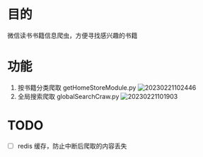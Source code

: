 # 目的

微信读书书籍信息爬虫，方便寻找感兴趣的书籍

# 功能

1. 按书籍分类爬取 getHomeStoreModule.py
![20230221102446](https://cdn.jsdelivr.net/gh/SilverComet7/PicGo@main/project/20230221102446.png)
2. 全局搜索爬取   globalSearchCraw.py
![20230221101903](https://cdn.jsdelivr.net/gh/SilverComet7/PicGo@main/blog/20230221101903.png)
# TODO

- [ ] redis 缓存，防止中断后爬取的内容丢失
